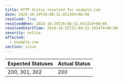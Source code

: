 ```yaml
---
title: HTTP Status resolved for example.com
date: 2024-10-29T20:08:32.651305+00:00
resolved: True
resolvedWhen: 2024-10-29T20:08:32.651319+00:00
resolvedStartTime: 2024-10-25T21:09:43.191474+00:00
severity: notice
affected:
  - example.com
section: issue
---
```


| Expected Statuses | Actual Status  |
|-------------------|----------------|
| 200, 301, 302 | 200 |

